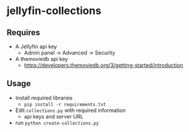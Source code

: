 # jellyfin-collections

## Requires

* A Jellyfin api key
  * Admin panel -> Advanced -> Security
* A themoviedb api key
  * https://developers.themoviedb.org/3/getting-started/introduction

## Usage

* Install required libraries
  * `pip install -r requirements.txt`
* Edit `collections.py` with required information
  * api keys and server URL
* run `python create-collections.py`
